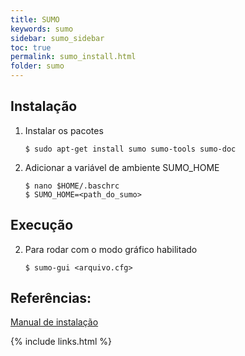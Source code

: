 ```yaml
---
title: SUMO
keywords: sumo
sidebar: sumo_sidebar
toc: true
permalink: sumo_install.html
folder: sumo
---
```


## Instalação

1. Instalar os pacotes
    
    ```shell
    $ sudo apt-get install sumo sumo-tools sumo-doc
    ```

2. Adicionar a variável de ambiente SUMO_HOME

    ```shell
    $ nano $HOME/.baschrc
    $ SUMO_HOME=<path_do_sumo>
    ```

## Execução

2. Para rodar com o modo gráfico habilitado

    ```shell
    $ sumo-gui <arquivo.cfg>
    ```

## Referências: 

[Manual de instalação](http://sumo.dlr.de/wiki/Installing)

{% include links.html %}
